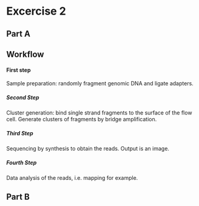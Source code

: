 # Excercise 2
## Part A
## Workflow
#### First step
Sample preparation: randomly fragment genomic DNA and ligate adapters.
##### Second Step
Cluster generation: bind single strand fragments to the surface of the flow cell. Generate clusters of fragments by bridge amplification.
##### Third Step
Sequencing by synthesis to obtain the reads. Output is an image.
##### Fourth Step
Data analysis of the reads, i.e. mapping for example.

## Part B